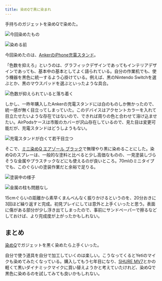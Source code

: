 ```yaml
---
title: 染めQで黒に染まれ
---
```

手持ちのガジェットを染めQで染めた。

![](https://lh6.googleusercontent.com/3GlByP0EtqnyvVNWxhMtCb9v9uCfmnt0S75J3yG6WY0gSAsfB_IxeM85Qtbz8hhLGFs8MQedMkdBZ-vnteyXZ_8H0hnqOuL-sob0C341_yNiqOEMgO0meQXfyw1cicj7ChasKfmWRMjFDeXws5sbeA "今回染めたもの")

![](https://lh6.googleusercontent.com/-qh-KNFbeDDxgNTVvucWBeQoEKytsZ-IChtK_C3UhF_zq9lPww4xH3aosdHesWIHxMVXBjLWbJpTF70zzqXA9GC3YLi5P_l4hBg-8Lc_wNf38ZHmjuI-vCNQiIpKQBNoM9znRGajE_mw7T0OVgkc-A "染める前")

今回染めたのは、[AnkerのiPhone充電スタンド](https://r7kamura.com/articles/2021-09-06-anker-iphone-stand)。

「色数を抑えろ」というのは、グラフィックデザインであってもインテリアデザインであっても、基本中の基本としてよく語られている。自分の作業机でも、使う機器を黒色に統一するよう心掛けている。例えば、黒のNintendo Switchを選ぶとか、黒のマウスパッドを選ぶといったような具合。

![](https://lh4.googleusercontent.com/NalsRqc_zfBsdCicJhJpoNHxJeztL6htol9MNFfd38PoQgGXtaU5IgXSB4hyMEqOEo2B2soJGF0DSEVDP925PwCcPX1rFh3_TOfqaK0i_pm_mnqIyCUK8faT78XZvUhGJ8o_toC527kbV7YYtY3HZw "色数が抑えられていると落ち着く")

しかし、一昨年購入したAnkerの充電スタンドには白のものしか無かったので、統一感が無く目立ってしまっていた。このデバイスはアクセントカラーを入れて目立たせたいような存在ではないので、できれば周りの色と合わせて溶け込ませたい。AirPodsケースは市販のカバーが沢山存在しているので、見た目は変更可能だが、充電スタンドはどうしようもない。

![](https://lh6.googleusercontent.com/mAc7q_2ZdMvYuKuxZ3d605Wd7-CzzTQsskl_wPokprmNrOPUgh0UTaHnqjMVfGIU4puF8U2eCdyrSMdeyFoB4YCKITWhTx4ynilDUEIEPzgDKtJkqppTtaOdb0yO4vcIDdJ3HLip3hQattfvk6RpQw "充電スタンドが白くて若干目立つ")

そこで、[ミニ染めQ エアゾール ブラック](https://www.amazon.co.jp/dp/B003QMFUKO)で無理やり黒に染めることにした。染めQのスプレーは、一般的な塗料と比べると少し高価なものの、一見塗装しづらそうな金属やプラスチックなどにも使えるのが良いところ。70mlのミニタイプでも、このぐらいの塗装作業だと余裕で足りる。

![](https://lh5.googleusercontent.com/vY4I7K4KSHltHonnkdqbh748qf7HfEBkGwanoz7nI4WE__A-CEKnkIVy_2DZ2xjtQJesGKVJlgtOrRg6xGBIWiFKvthyfhIhWOSVUnFusoyXTILBJSU7xY4HtYWNwu1X3RiIBG9QRo0b2L9kCDm_yQ "塗装中の様子")

![](https://lh6.googleusercontent.com/FHitfP5YDv7OgU7gcN5B6K8jGR0XowEOv9XZsinu77VLJaGqiryvys8Hjcwz-CnpXZPM7dJdchuFvqvqdYD9jo6WlPehK-2HecbpQPKlfPDwE7UBcp71o7GhqeyyMON20hFzAFFXfbzRudXmV1DLDw "金属の柱も問題なし")

15cmぐらいの距離から素早くまんべんなく振りかけるというのを、20分おきに3回ほど繰り返すと完成。初見プレイにしては意外と上手くいったと思う。表面に傷がある部分が少し浮き出てしまったので、事前にサンドペーパーで擦るなどしておけば、より完成度が上がったかもしれない。

まとめ
---

[染めQ](https://www.amazon.co.jp/dp/B003QMFUKO)でガジェットを黒く染めたら上手くいった。

自分で使う道具を自分で加工していくのは楽しい。こうなってくるとYetiのマイクも染めてみたくなっている。購入してもう七年目になり、[SHURE MV7](https://www.amazon.co.jp/dp/B08KY7G1GV)とかの軽くて黒いダイナミックマイクに買い替えようかと考えていたけれど、染めQで黒色に染めるのを試してみても良いかもしれない。
